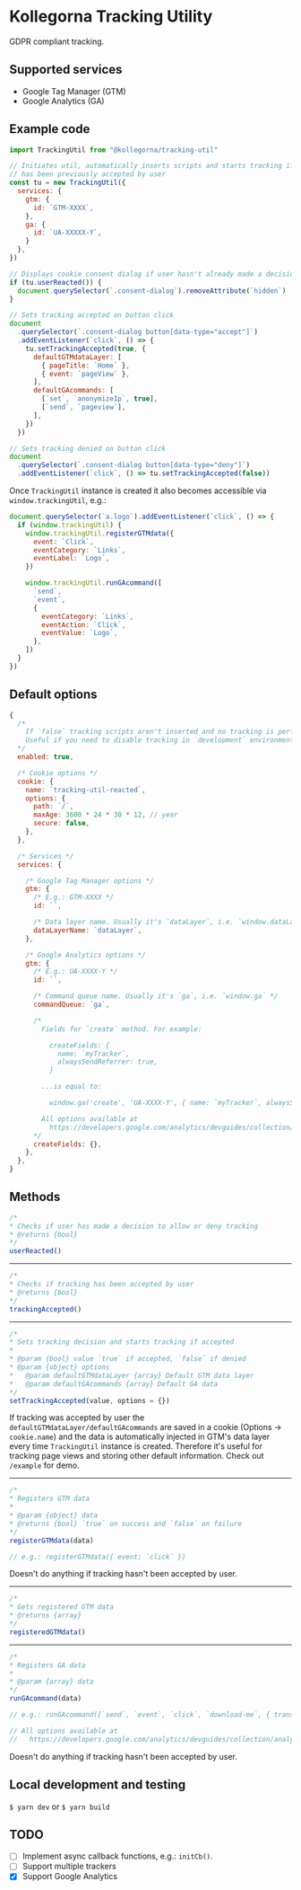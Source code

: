 # Kollegorna Tracking Utility

GDPR compliant tracking.

## Supported services

- Google Tag Manager (GTM)
- Google Analytics (GA)

## Example code

```js
import TrackingUtil from "@kollegorna/tracking-util"

// Initiates util, automatically inserts scripts and starts tracking if tracking
// has been previously accepted by user
const tu = new TrackingUtil({
  services: {
    gtm: {
      id: `GTM-XXXX`,
    },
    ga: {
      id: `UA-XXXXX-Y`,
    }
  },
})

// Displays cookie consent dialog if user hasn't already made a decision
if (tu.userReacted()) {
  document.querySelector(`.consent-dialog`).removeAttribute(`hidden`)
}

// Sets tracking accepted on button click
document
  .querySelector(`.consent-dialog button[data-type="accept"]`)
  .addEventListener(`click`, () => {
    tu.setTrackingAccepted(true, {
      defaultGTMdataLayer: [
        { pageTitle: `Home` },
        { event: `pageView` },
      ],
      defaultGAcommands: [
        [`set`, `anonymizeIp`, true],
        [`send`, `pageview`],
      ],
    })
  })

// Sets tracking denied on button click
document
  .querySelector(`.consent-dialog button[data-type="deny"]`)
  .addEventListener(`click`, () => tu.setTrackingAccepted(false))
```

Once `TrackingUtil` instance is created it also becomes accessible via
`window.trackingUtil`, e.g.:

```js
document.querySelector(`a.logo`).addEventListener(`click`, () => {
  if (window.trackingUtil) {
    window.trackingUtil.registerGTMdata({
      event: `Click`,
      eventCategory: `Links`,
      eventLabel: `Logo`,
    })

    window.trackingUtil.runGAcommand([
      `send`,
      `event`,
      {
        eventCategory: `Links`,
        eventAction: `Click`,
        eventValue: `Logo`,
      },
    ])
  }
})
```

## Default options

```js
{
  /*
    If `false` tracking scripts aren't inserted and no tracking is performed.
    Useful if you need to disable tracking in `development` environment.
  */
  enabled: true,

  /* Cookie options */
  cookie: {
    name: `tracking-util-reacted`,
    options: {
      path: `/`,
      maxAge: 3600 * 24 * 30 * 12, // year
      secure: false,
    },
  },

  /* Services */
  services: {

    /* Google Tag Manager options */
    gtm: {
      /* E.g.: GTM-XXXX */
      id: ``,

      /* Data layer name. Usually it's `dataLayer`, i.e. `window.dataLayer` */
      dataLayerName: `dataLayer`,
    },

    /* Google Analytics options */
    gtm: {
      /* E.g.: UA-XXXX-Y */
      id: ``,

      /* Command queue name. Usually it's `ga`, i.e. `window.ga` */
      commandQueue: `ga`,

      /*
        Fields for `create` method. For example:

          createFields: {
            name: `myTracker`,
            alwaysSendReferrer: true,
          }

        ...is equal to:

          window.ga('create', 'UA-XXXX-Y', { name: `myTracker`, alwaysSendReferrer: true })

        All options available at
          https://developers.google.com/analytics/devguides/collection/analyticsjs/field-reference#create
      */
      createFields: {},
    },
  },
}
```

## Methods

```js
/*
* Checks if user has made a decision to allow or deny tracking
* @returns {bool}
*/
userReacted()
```
---
```js
/*
* Checks if tracking has been accepted by user
* @returns {bool}
*/
trackingAccepted()
```
---
```js
/*
* Sets tracking decision and starts tracking if accepted
*
* @param {bool} value `true` if accepted, `false` if denied
* @param {object} options 
*   @param defaultGTMdataLayer {array} Default GTM data layer
*   @param defaultGAcommands {array} Default GA data
*/
setTrackingAccepted(value, options = {})
```
If tracking was accepted by user the `defaultGTMdataLayer/defaultGAcommands` are 
saved in a cookie (Options → `cookie.name`) and the data is automatically 
injected in GTM's data layer every time `TrackingUtil` instance is created. 
Therefore it's useful for tracking page views and storing other default 
information. Check out `/example` for demo.

---
```js
/*
* Registers GTM data
*
* @param {object} data
* @returns {bool} `true` on success and `false` on failure
*/
registerGTMdata(data)

// e.g.: registerGTMdata({ event: `click` })
```
Doesn't do anything if tracking hasn't been accepted by user.

---
```js
/*
* Gets registered GTM data
* @returns {array}
*/
registeredGTMdata()
```
---
```js
/*
* Registers GA data
*
* @param {array} data
*/
runGAcommand(data)

// e.g.: runGAcommand([`send`, `event`, `click`, `download-me`, { transport: `beacon` }])

// All options available at
//   https://developers.google.com/analytics/devguides/collection/analyticsjs/field-reference#general
```
Doesn't do anything if tracking hasn't been accepted by user.

## Local development and testing

`$ yarn dev` or `$ yarn build`

## TODO

- [ ] Implement async callback functions, e.g.: `initCb()`.
- [ ] Support multiple trackers
- [x] Support Google Analytics
